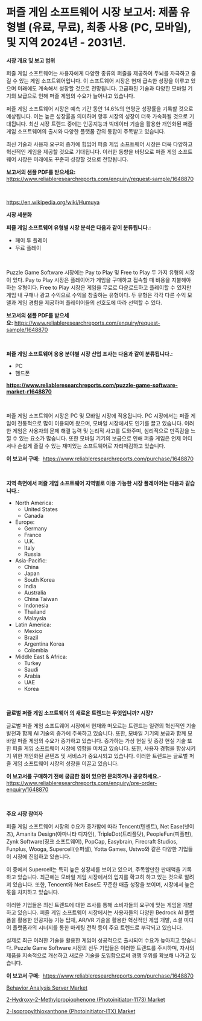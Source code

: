 <p><h1>퍼즐 게임 소프트웨어 시장 보고서: 제품 유형별 (유료, 무료), 최종 사용 (PC, 모바일), 및 지역 2024년 - 2031년.</h1></p><p><strong>시장 개요 및 보고 범위</strong></p>
<p><p>퍼즐 게임 소프트웨어는 사용자에게 다양한 종류의 퍼즐을 제공하여 두뇌를 자극하고 즐길 수 있는 게임 소프트웨어입니다. 이 소프트웨어 시장은 현재 급속한 성장을 이루고 있으며 미래에도 계속해서 성장할 것으로 전망됩니다. 고급화된 기술과 다양한 모바일 기기의 보급으로 인해 퍼즐 게임의 수요가 늘어나고 있습니다.</p><p>퍼즐 게임 소프트웨어 시장은 예측 기간 동안 14.6%의 연평균 성장률을 기록할 것으로 예상됩니다. 이는 높은 성장률을 의미하며 향후 시장의 성장이 더욱 가속화될 것으로 기대됩니다. 최신 시장 트렌드 중에는 인공지능과 빅데이터 기술을 활용한 개인화된 퍼즐 게임 소프트웨어의 출시와 다양한 플랫폼 간의 통합이 주목받고 있습니다.</p><p>최신 기술과 사용자 요구의 증가에 힘입어 퍼즐 게임 소프트웨어 시장은 더욱 다양하고 혁신적인 게임을 제공할 것으로 기대됩니다. 이러한 동향을 바탕으로 퍼즐 게임 소프트웨어 시장은 미래에도 꾸준히 성장할 것으로 전망됩니다.</p></p>
<p><strong>보고서의 샘플 PDF를 받으세요:</strong> <a href="https://www.reliableresearchreports.com/enquiry/request-sample/1648870">https://www.reliableresearchreports.com/enquiry/request-sample/1648870</a></p>
<p>&nbsp;</p>
<p><a href="https://en.wikipedia.org/wiki/Humuya">https://en.wikipedia.org/wiki/Humuya</a></p>
<p><strong>시장 세분화</strong></p>
<p><strong>퍼즐 게임 소프트웨어 유형별 시장 분석은 다음과 같이 분류됩니다.:</strong></p>
<p><ul><li>페이 투 플레이</li><li>무료 플레이</li></ul></p>
<p>&nbsp;</p>
<p><p>Puzzle Game Software 시장에는 Pay to Play 및 Free to Play 두 가지 유형의 시장이 있다. Pay to Play 시장은 플레이어가 게임을 구매하고 접속할 때 비용을 지불해야 하는 유형이다. Free to Play 시장은 게임을 무료로 다운로드하고 플레이할 수 있지만 게임 내 구매나 광고 수익으로 수익을 창출하는 유형이다. 두 유형은 각각 다른 수익 모델과 게임 경험을 제공하며 플레이어들의 선호도에 따라 선택할 수 있다.</p></p>
<p><strong>보고서의 샘플 PDF를 받으세요:</strong>&nbsp;<a href="https://www.reliableresearchreports.com/enquiry/request-sample/1648870">https://www.reliableresearchreports.com/enquiry/request-sample/1648870</a></p>
<p>&nbsp;</p>
<p><strong> 퍼즐 게임 소프트웨어 응용 분야별 시장 산업 조사는 다음과 같이 분류됩니다.:</strong></p>
<p><ul><li>PC</li><li>핸드폰</li></ul></p>
<p><strong><a href="https://www.reliableresearchreports.com/puzzle-game-software-market-r1648870">https://www.reliableresearchreports.com/puzzle-game-software-market-r1648870</a></strong></p>
<p>&nbsp;</p>
<p><p>퍼즐 게임 소프트웨어 시장은 PC 및 모바일 시장에 적용됩니다. PC 시장에서는 퍼즐 게임이 전통적으로 많이 이용되어 왔으며, 모바일 시장에서도 인기를 끌고 있습니다. 이러한 게임은 사용자의 문제 해결 능력 및 논리적 사고를 도와주며, 심리적으로 만족감을 느낄 수 있는 요소가 많습니다. 또한 모바일 기기의 보급으로 인해 퍼즐 게임은 언제 어디서나 손쉽게 즐길 수 있는 재미있는 소프트웨어로 자리매김하고 있습니다.</p></p>
<p><strong>이 보고서 구매:</strong>&nbsp; <a href="https://www.reliableresearchreports.com/purchase/1648870">https://www.reliableresearchreports.com/purchase/1648870</a></p>
<p>&nbsp;</p>
<p><strong>지역 측면에서 퍼즐 게임 소프트웨어 지역별로 이용 가능한 시장 플레이어는 다음과 같습니다.:</strong></p>
<p><ul>
    <li>
        North America:
        <ul>
            <li>United States</li>
            <li>Canada</li>
        </ul>
    </li>
    <li>
        Europe:
        <ul>
            <li>Germany</li>
            <li>France</li>
            <li>U.K.</li>
            <li>Italy</li>
            <li>Russia</li>
        </ul>
    </li>
    <li>
        Asia-Pacific:
        <ul>
            <li>China</li>
            <li>Japan</li>
            <li>South Korea</li>
            <li>India</li>
            <li>Australia</li>
            <li>China Taiwan</li>
            <li>Indonesia</li>
            <li>Thailand</li>
            <li>Malaysia</li>
        </ul>
    </li>
    <li>
        Latin America:
        <ul>
            <li>Mexico</li>
            <li>Brazil</li>
            <li>Argentina Korea</li>
            <li>Colombia</li>
        </ul>
    </li>
    <li>
        Middle East & Africa:
        <ul>
            <li>Turkey</li>
            <li>Saudi</li>
            <li>Arabia</li>
            <li>UAE</li>
            <li>Korea</li>
        </ul>
    </li>
    </ul></p>
<p>&nbsp;</p>
<p><strong>글로벌 퍼즐 게임 소프트웨어 의 새로운 트렌드는 무엇입니까? 시장?</strong></p>
<p><p>글로벌 퍼즐 게임 소프트웨어 시장에서 현재와 떠오르는 트렌드는 일련의 혁신적인 기술 발전과 함께 AI 기술의 증가에 주목하고 있습니다. 또한, 모바일 기기의 보급과 함께 모바일 퍼즐 게임의 수요가 증가하고 있습니다. 증가하는 가상 현실 및 증강 현실 기술 또한 퍼즐 게임 소프트웨어 시장에 영향을 미치고 있습니다. 또한, 사용자 경험을 향상시키기 위한 개인화된 콘텐츠 및 서비스가 중요시되고 있습니다. 이러한 트렌드는 글로벌 퍼즐 게임 소프트웨어 시장의 성장을 이끌고 있습니다.</p></p>
<p><strong>이 보고서를 구매하기 전에 궁금한 점이 있으면 문의하거나 공유하세요.</strong>- <a href="https://www.reliableresearchreports.com/enquiry/pre-order-enquiry/1648870">https://www.reliableresearchreports.com/enquiry/pre-order-enquiry/1648870</a></p>
<p>&nbsp;</p>
<p><strong>주요 시장 참여자</strong></p>
<p><p>퍼즐 게임 소프트웨어 시장의 수요가 증가함에 따라 Tencent(텐센트), Net Ease(넷이즈), Amanita Design(아마니타 디자인), TripleDot(트리플닷), PeopleFun(피플펀), Zynk Software(징크 소프트웨어), PopCap, Easybrain, Firecraft Studios, Funplus, Wooga, Supercell(슈퍼셀), Yotta Games, Ustwo와 같은 다양한 기업들이 시장에 진입하고 있습니다.</p><p>이 중에서 Supercell는 특히 높은 성장세를 보이고 있으며, 주목할만한 판매액을 기록하고 있습니다. 최근에는 모바일 게임 시장에서의 입지를 확고히 하고 있는 것으로 알려져 있습니다. 또한, Tencent와 Net Ease도 꾸준한 매출 성장을 보이며, 시장에서 높은 몫을 차지하고 있습니다.</p><p>이러한 기업들은 최신 트렌드에 대한 조사를 통해 소비자들의 요구에 맞는 게임을 개발하고 있습니다. 퍼즐 게임 소프트웨어 시장에서는 사용자들의 다양한 Bedrock AI 플랫폼을 활용한 인공지능 기능 탑재, AR/VR 기술을 활용한 혁신적인 게임 개발, 소셜 미디어 플랫폼과의 시너지를 통한 마케팅 전략 등이 주요 트렌드로 부각되고 있습니다.</p><p>실제로 최근 이러한 기술을 활용한 게임이 성공적으로 출시되어 수요가 높아지고 있습니다. Puzzle Game Software 시장의 선두 기업들은 이러한 트렌드를 주시하며, 자사의 제품을 지속적으로 개선하고 새로운 기술을 도입함으로써 경쟁 우위를 확보해 나가고 있습니다.</p></p>
<p><strong>이 보고서 구매:</strong>&nbsp;&nbsp;<a href="https://www.reliableresearchreports.com/purchase/1648870">https://www.reliableresearchreports.com/purchase/1648870</a></p>
<p><p><a href="https://issuu.com/reportprime-2/docs/behavior-analysis-server-market-size-2030.pptx">Behavior Analysis Server Market</a></p><p><a href="https://github.com/natoshajacobsk698/Market-Research-Report-List-1/blob/main/2-hydroxy-2-methylpropiophenone-photoinitiator-1173-market.md">2-Hydroxy-2-Methylpropiophenone (Photoinitiator-1173) Market</a></p><p><a href="https://github.com/christianlarkinus/Market-Research-Report-List-1/blob/main/2-isopropylthioxanthone-photoinitiator-itx-market.md">2-Isopropylthioxanthone (Photoinitiator-ITX) Market</a></p></p>